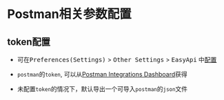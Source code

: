 # Postman相关参数配置

## token配置

- 可在<kbd>Preferences(Settings)</kbd> > <kbd>Other Settings</kbd> > <kbd>EasyApi</kbd> 中[配置](ide-setting.md#postman)

- `postman`的`token`, 可以从[Postman Integrations Dashboard](https://go.postman.co/integrations/services/pm_pro_api)获得

- 未配置`token`的情况下，默认导出一个可导入`postman`的`json`文件
